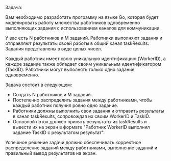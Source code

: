 Задача:

Вам необходимо разработать программу на языке Go, которая будет моделировать работу множества работников одновременно выполняющих задания с использованием каналов для коммуникации.

У вас есть N работников и M заданий. Работники выполняют задания и отправляют результаты своей работы в общий канал taskResults. Задания представлены в виде целых чисел.

Каждый работник имеет свою уникальную идентификацию (WorkerID), а каждое задание также обладает своим уникальным идентификатором (TaskID). Работники могут выполнять только одно задание одновременно.

Задача состоит в следующем:
- Создать N работников и M заданий.
- Постепенно распределить задания между работниками, чтобы каждый работник получил ровно одно задание.
- Работники должны выполнить свои задания и отправить результаты в канал taskResults, сопровождая их своим WorkerID и TaskID.
- Основной поток должен принять результаты из taskResults и вывести их на экран в формате "Работник WorkerID выполнил задание TaskID с результатом результат".

Успешное решение задачи должно обеспечивать корректное распределение заданий между работниками, выполнение заданий и правильный вывод результатов на экран.